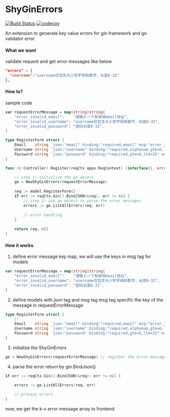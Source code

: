 # ShyGinErrors

[![Build Status](https://github.com/shyandsy/ShyGinErrors/workflows/Run%20Tests/badge.svg?branch=main)](https://github.com/shyandsy/ShyGinErrors/actions?query=branch%3Amain)
[![codecov](https://codecov.io/gh/shyandsy/ShyGinErrors/branch/main/graph/badge.svg)](https://codecov.io/gh/shyandsy/ShyGinErrors)

An extension to generate key value errors for gin framework and go validator error 

#### What we want 
validate request and get error messages like below
```json
"errors" : {
  "username":"username仅包含大小写字母和数字，长度6-32"
},
```

#### How to?

sample code
```go
var requestErrorMessage = map[string]string{
    "error_invalid_email":    "请输入一个有效地meail地址",
    "error_invalid_username": "username仅包含大小写字母和数字，长度6-32",
    "error_invalid_password": "密码长度6-32",
}

type RegisterForm struct {
    Email    string `json:"email" binding:"required,email" msg:"error_invalid_email"`
    Username string `json:"username" binding:"required,alphanum,gte=6,lte=32" msg:"error_invalid_username"`
    Password string `json:"password" binding:"required,gte=6,lte=32" msg:"error_invalid_password"`
}

func (c Controller) Register(reqCtx appx.ReqContext) (interface{}, error) {

	// step 1: initialize the ge object
    ge = NewShyGinErrors(requestErrorMessage)
	
	req := model.RegisterForm{}
	if err := reqCtx.Gin().BindJSON(&req); err != nil {
		// step 2: use ge object to parse the error messages
		errors := ge.ListAllErrors(req, err)
		
		// error handling
	}
	
	return req, nil
}
```

#### How it works 

1. define error message key map, we will use the keys in msg tag for models
```go
var requestErrorMessage = map[string]string{
    "error_invalid_email":    "请输入一个有效地meail地址",
    "error_invalid_username": "username仅包含大小写字母和数字，长度6-32",
    "error_invalid_password": "密码长度6-32",
}
```

2. define models with json tag and msg tag
msg tag specific the key of the message in requestErrorMessage
```go
type RegisterForm struct {
    // 
    Email    string `json:"email" binding:"required,email" msg:"error_invalid_email"`
    Username string `json:"username" binding:"required,alphanum,gte=6,lte=32" msg:"error_invalid_username"`
    Password string `json:"password" binding:"required,gte=6,lte=32" msg:"error_invalid_password"`
}
```

3. initialize the ShyGinErrors
```go
ge = NewShyGinErrors(requestErrorMessage) // register the error message map
```

4. parse the error return by gin.BindJson()
```go
if err := reqCtx.Gin().BindJSON(&req); err != nil {

    errors := ge.ListAllErrors(req, err)
    
    // process errors
}
```

now, we get the k-v error message array to frontend
